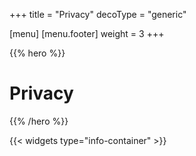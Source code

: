 +++
title = "Privacy"
decoType = "generic"

[menu]
	[menu.footer]
		weight = 3
+++

{{% hero %}}

# Privacy

{{% /hero %}}

{{< widgets type="info-container" >}}
